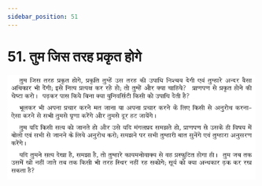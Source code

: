 ```yaml
---
sidebar_position: 51
---
```



# 51.   तुम जिस तरह प्रकृत होगे

![तुम जिस तरह प्रकृत होगे](../../../static/img/hindi/verse51.png)
